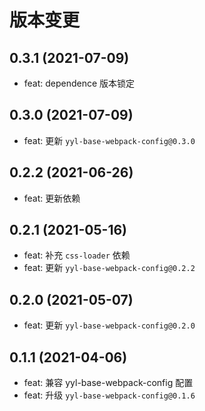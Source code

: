 # 版本变更

## 0.3.1 (2021-07-09)

- feat: dependence 版本锁定

## 0.3.0 (2021-07-09)

- feat: 更新 `yyl-base-webpack-config@0.3.0`

## 0.2.2 (2021-06-26)

- feat: 更新依赖

## 0.2.1 (2021-05-16)

- feat: 补充 `css-loader` 依赖
- feat: 更新 `yyl-base-webpack-config@0.2.2`

## 0.2.0 (2021-05-07)

- feat: 更新 `yyl-base-webpack-config@0.2.0`

## 0.1.1 (2021-04-06)

- feat: 兼容 yyl-base-webpack-config 配置
- feat: 升级 `yyl-base-webpack-config@0.1.6`
